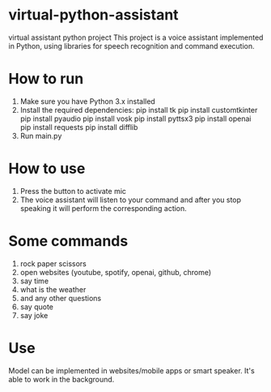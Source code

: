 # virtual-python-assistant
virtual assistant python project
This project is a voice assistant implemented in Python, using libraries for speech recognition and command execution.

# How to run
1. Make sure you have Python 3.x installed
2. Install the required dependencies:
pip install tk
pip install customtkinter
pip install pyaudio
pip install vosk
pip install pyttsx3
pip install openai
pip install requests
pip install difflib
3. Run main.py

# How to use
1. Press the button to activate mic
2. The voice assistant will listen to your command and after you stop speaking it will perform the corresponding action.

# Some commands
1. rock paper scissors
2. open websites (youtube, spotify, openai, github, chrome)
3. say time
4. what is the weather
5. and any other questions
6. say quote
7. say joke

# Use
Model can be implemented in websites/mobile apps or smart speaker.
It's able to work in the background.
